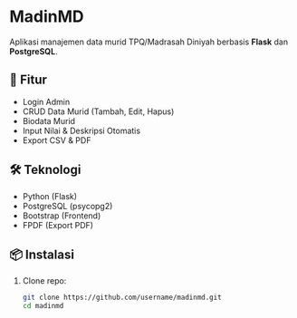 # MadinMD

Aplikasi manajemen data murid TPQ/Madrasah Diniyah berbasis **Flask** dan **PostgreSQL**.

## 🚀 Fitur
- Login Admin
- CRUD Data Murid (Tambah, Edit, Hapus)
- Biodata Murid
- Input Nilai & Deskripsi Otomatis
- Export CSV & PDF

## 🛠️ Teknologi
- Python (Flask)
- PostgreSQL (psycopg2)
- Bootstrap (Frontend)
- FPDF (Export PDF)

## 📦 Instalasi
1. Clone repo:
   ```bash
   git clone https://github.com/username/madinmd.git
   cd madinmd
